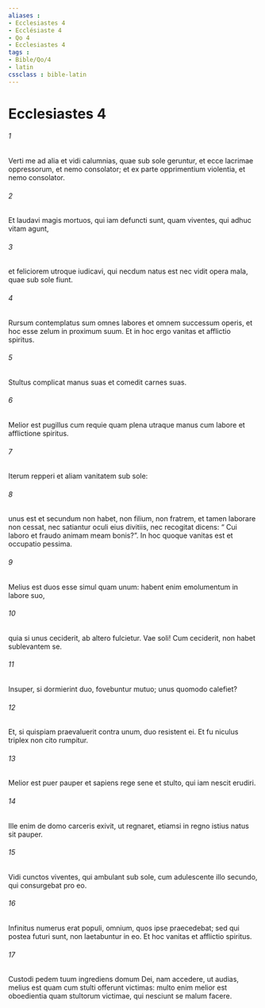```yaml
---
aliases : 
- Ecclesiastes 4
- Ecclésiaste 4
- Qo 4
- Ecclesiastes 4
tags : 
- Bible/Qo/4
- latin
cssclass : bible-latin
---
```


# Ecclesiastes 4

###### 1
Verti me ad alia et vidi calumnias, quae sub sole geruntur, et ecce lacrimae oppressorum, et nemo consolator; et ex parte opprimentium violentia, et nemo consolator. 
###### 2
Et laudavi magis mortuos, qui iam defuncti sunt, quam viventes, qui adhuc vitam agunt, 
###### 3
et feliciorem utroque iudicavi, qui necdum natus est nec vidit opera mala, quae sub sole fiunt.
###### 4
Rursum contemplatus sum omnes labores et omnem successum operis, et hoc esse zelum in proximum suum. Et in hoc ergo vanitas et afflictio spiritus.
###### 5
Stultus complicat manus suas et comedit carnes suas.
###### 6
Melior est pugillus cum requie quam plena utraque manus cum labore et afflictione spiritus.
###### 7
Iterum repperi et aliam vanitatem sub sole: 
###### 8
unus est et secundum non habet, non filium, non fratrem, et tamen laborare non cessat, nec satiantur oculi eius divitiis, nec recogitat dicens: “ Cui laboro et fraudo animam meam bonis?”. In hoc quoque vanitas est et occupatio pessima. 
###### 9
Melius est duos esse simul quam unum: habent enim emolumentum in labore suo, 
###### 10
quia si unus ceciderit, ab altero fulcietur. Vae soli! Cum ceciderit, non habet sublevantem se. 
###### 11
Insuper, si dormierint duo, fovebuntur mutuo; unus quomodo calefiet? 
###### 12
Et, si quispiam praevaluerit contra unum, duo resistent ei. Et fu niculus triplex non cito rumpitur. 
###### 13
Melior est puer pauper et sapiens rege sene et stulto, qui iam nescit erudiri.
###### 14
Ille enim de domo carceris exivit, ut regnaret, etiamsi in regno istius natus sit pauper. 
###### 15
Vidi cunctos viventes, qui ambulant sub sole, cum adulescente illo secundo, qui consurgebat pro eo. 
###### 16
Infinitus numerus erat populi, omnium, quos ipse praecedebat; sed qui postea futuri sunt, non laetabuntur in eo. Et hoc vanitas et afflictio spiritus.
###### 17
Custodi pedem tuum ingrediens domum Dei, nam accedere, ut audias, melius est quam cum stulti offerunt victimas: multo enim melior est oboedientia quam stultorum victimae, qui nesciunt se malum facere.
